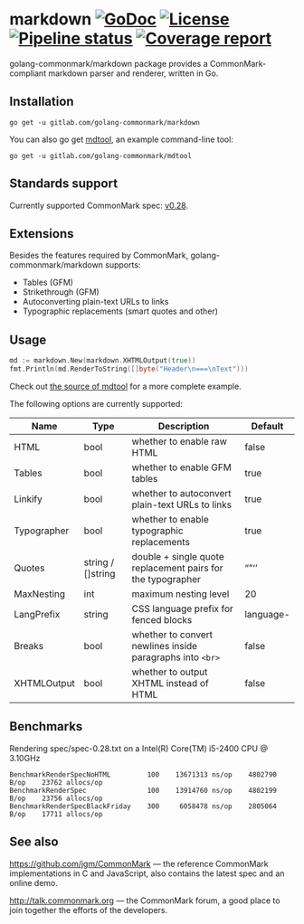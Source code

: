 markdown [![GoDoc](http://godoc.org/gitlab.com/golang-commonmark/markdown?status.svg)](http://godoc.org/gitlab.com/golang-commonmark/markdown) [![License](https://img.shields.io/badge/licence-BSD--2--Clause-blue.svg)](https://opensource.org/licenses/BSD-2-Clause) [![Pipeline status](https://gitlab.com/golang-commonmark/markdown/badges/master/pipeline.svg)](https://gitlab.com/golang-commonmark/markdown/commits/master) [![Coverage report](https://gitlab.com/golang-commonmark/markdown/badges/master/coverage.svg)](https://gitlab.com/golang-commonmark/markdown/commits/master)
========

golang-commonmark/markdown package provides a CommonMark-compliant markdown parser and renderer, written in Go.

## Installation

    go get -u gitlab.com/golang-commonmark/markdown

You can also go get [mdtool](https://gitlab.com/golang-commonmark/mdtool), an example command-line tool:

    go get -u gitlab.com/golang-commonmark/mdtool

## Standards support

Currently supported CommonMark spec: [v0.28](http://spec.commonmark.org/0.28/).

## Extensions

Besides the features required by CommonMark, golang-commonmark/markdown supports:

  * Tables (GFM)
  * Strikethrough (GFM)
  * Autoconverting plain-text URLs to links
  * Typographic replacements (smart quotes and other)

## Usage

``` go
md := markdown.New(markdown.XHTMLOutput(true))
fmt.Println(md.RenderToString([]byte("Header\n===\nText")))
```

Check out [the source of mdtool](https://gitlab.com/golang-commonmark/mdtool/blob/master/main.go) for a more complete example.

The following options are currently supported:

  Name            |  Type     |                        Description                          | Default
  --------------- | --------- | ----------------------------------------------------------- | ---------
  HTML            | bool      | whether to enable raw HTML                                  | false
  Tables          | bool      | whether to enable GFM tables                                | true
  Linkify         | bool      | whether to autoconvert plain-text URLs to links             | true
  Typographer     | bool      | whether to enable typographic replacements                  | true
  Quotes          | string / []string | double + single quote replacement pairs for the typographer | “”‘’
  MaxNesting      | int       | maximum nesting level                                       | 20
  LangPrefix      | string    | CSS language prefix for fenced blocks                       | language-
  Breaks          | bool      | whether to convert newlines inside paragraphs into `<br>`   | false
  XHTMLOutput     | bool      | whether to output XHTML instead of HTML                     | false

## Benchmarks

Rendering spec/spec-0.28.txt on a Intel(R) Core(TM) i5-2400 CPU @ 3.10GHz

    BenchmarkRenderSpecNoHTML         100    13671313 ns/op    4802790 B/op    23762 allocs/op
    BenchmarkRenderSpec               100    13914760 ns/op    4802199 B/op    23756 allocs/op
    BenchmarkRenderSpecBlackFriday    300     6058478 ns/op    2805064 B/op    17711 allocs/op

## See also

https://github.com/jgm/CommonMark — the reference CommonMark implementations in C and JavaScript,
  also contains the latest spec and an online demo.

http://talk.commonmark.org — the CommonMark forum, a good place to join together the efforts of the developers.
